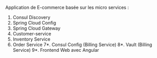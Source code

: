 Application de E-commerce basée sur les micro services :
1. Consul Discovery
2. Spring Cloud Config
3. Spring Cloud Gateway
4. Customer-service
5. Inventory Service
6. Order Service
7*. Consul Config (Billing Service)
8*. Vault (Billing Service)
9*. Frontend Web avec Angular
